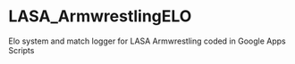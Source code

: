 # LASA_ArmwrestlingELO
Elo system and match logger for LASA Armwrestling coded in Google Apps Scripts

